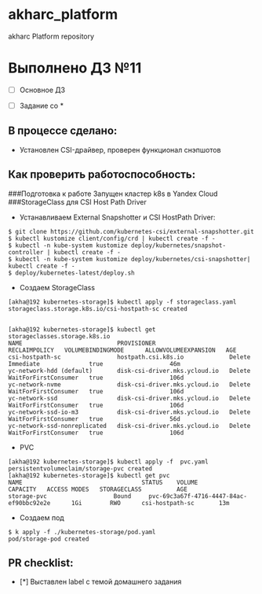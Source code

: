 # akharc_platform
akharc Platform repository
# Выполнено ДЗ №11

 - [ ] Основное ДЗ
 - [ ] Задание со * 


## В процессе сделано:
- Установлен CSI-драйвер, проверен функционал снэпшотов



## Как проверить работоспособность:
###Подготовка к работе
Запущен кластер k8s в Yandex Cloud
###StorageClass для CSI Host Path Driver
 - Устанавливаем External Snapshotter и CSI HostPath Driver:

``` shell
$ git clone https://github.com/kubernetes-csi/external-snapshotter.git
$ kubectl kustomize client/config/crd | kubectl create -f -
$ kubectl -n kube-system kustomize deploy/kubernetes/snapshot-controller | kubectl create -f -
$ kubectl -n kube-system kustomize deploy/kubernetes/csi-snapshotter| kubectl create -f -
$ deploy/kubernetes-latest/deploy.sh
```

 - Создаем StorageClass
``` shell
[akha@192 kubernetes-storage]$ kubectl apply -f storageclass.yaml
storageclass.storage.k8s.io/csi-hostpath-sc created


[akha@192 kubernetes-storage]$ kubectl get storageclasses.storage.k8s.io
NAME                           PROVISIONER                     RECLAIMPOLICY   VOLUMEBINDINGMODE      ALLOWVOLUMEEXPANSION   AGE
csi-hostpath-sc                hostpath.csi.k8s.io             Delete          Immediate              true                   46m
yc-network-hdd (default)       disk-csi-driver.mks.ycloud.io   Delete          WaitForFirstConsumer   true                   106d
yc-network-nvme                disk-csi-driver.mks.ycloud.io   Delete          WaitForFirstConsumer   true                   106d
yc-network-ssd                 disk-csi-driver.mks.ycloud.io   Delete          WaitForFirstConsumer   true                   106d
yc-network-ssd-io-m3           disk-csi-driver.mks.ycloud.io   Delete          WaitForFirstConsumer   true                   56d
yc-network-ssd-nonreplicated   disk-csi-driver.mks.ycloud.io   Delete          WaitForFirstConsumer   true                   106d
```
 - PVC
``` shell
[akha@192 kubernetes-storage]$ kubectl apply -f  pvc.yaml
persistentvolumeclaim/storage-pvc created
[akha@192 kubernetes-storage]$ kubectl get pvc
NAME                                  STATUS    VOLUME                                     	CAPACITY   ACCESS MODES   STORAGECLASS      	AGE
storage-pvc		              Bound     pvc-69c3a67f-4716-4447-84ac-ef90bbc92e2e 	  1Gi        RWO  	  csi-hostpath-sc   	13m
```
 - Создаем под
```shell
$ k apply -f ./kubernetes-storage/pod.yaml 
pod/storage-pod created
```

## PR checklist:
 - [*] Выставлен label с темой домашнего задания